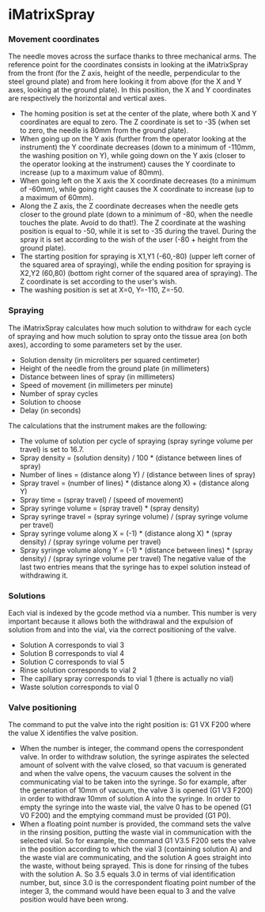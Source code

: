 # iMatrixSpray

### Movement coordinates
The needle moves across the surface thanks to three mechanical arms.
The reference point for the coordinates consists in looking at the iMatrixSpray from the front (for the Z axis, height of the needle, perpendicular to the steel ground plate) and from here looking it from above (for the X and Y axes, looking at the ground plate). In this position, the X and Y coordinates are respectively the horizontal and vertical axes.

* The homing position is set at the center of the plate, where both X and Y coordinates are equal to zero. The Z coordinate is set to -35 (when set to zero, the needle is 80mm from the ground plate).
* When going up on the Y axis (further from the operator looking at the instrument) the Y coordinate decreases (down to a minimum of -110mm, the washing position on Y), while going down on the Y axis (closer to the operator looking at the instrument) causes the Y coordinate to increase (up to a maximum value of 80mm).
* When going left on the X axis the X coordinate decreases (to a minimum of -60mm), while going right causes the X coordinate to increase (up to a maximum of 60mm).
* Along the Z axis, the Z coordinate decreases when the needle gets closer to the ground plate (down to a minimum of -80, when the needle touches the plate. Avoid to do that!). The Z coordinate at the washing position is equal to -50, while it is set to -35 during the travel. During the spray it is set according to the wish of the user (-80 + height from the ground plate).
* The starting position for spraying is X1,Y1 (-60,-80) (upper left corner of the squared area of spraying), while the ending position for spraying is X2,Y2 (60,80) (bottom right corner of the squared area of spraying). The Z coordinate is set according to the user's wish.
* The washing position is set at X=0, Y=-110, Z=-50.

### Spraying
The iMatrixSpray calculates how much solution to withdraw for each cycle of spraying and how much solution to spray onto the tissue area (on both axes), according to some parameters set by the user.
* Solution density (in microliters per squared centimeter)
* Height of the needle from the ground plate (in millimeters)
* Distance between lines of spray (in millimeters)
* Speed of movement (in millimeters per minute)
* Number of spray cycles
* Solution to choose
* Delay (in seconds)

The calculations that the instrument makes are the following:
* The volume of solution per cycle of spraying (spray syringe volume per travel) is set to 16.7.
* Spray density = (solution density) / 100 * (distance between lines of spray)
* Number of lines = (distance along Y) / (distance between lines of spray)
* Spray travel = (number of lines) * (distance along X) + (distance along Y)
* Spray time = (spray travel) / (speed of movement)
* Spray syringe volume = (spray travel) * (spray density)
* Spray syringe travel = (spray syringe volume) / (spray syringe volume per travel)
* Spray syringe volume along X = (-1) * (distance along X) * (spray density) / (spray syringe volume per travel)
* Spray syringe volume along Y = (-1) * (distance between lines) * (spray density) / (spray syringe volume per travel)
The negative value of the last two entries means that the syringe has to expel solution instead of withdrawing it.

### Solutions
Each vial is indexed by the gcode method via a number. This number is very important because it allows both the withdrawal and the expulsion of solution from and into the vial, via the correct positioning of the valve.
* Solution A corresponds to vial 3
* Solution B corresponds to vial 4
* Solution C corresponds to vial 5
* Rinse solution corresponds to vial 2
* The capillary spray corresponds to vial 1 (there is actually no vial)
* Waste solution corresponds to vial 0

### Valve positioning
The command to put the valve into the right position is:
G1 VX F200
where the value X identifies the valve position.
* When the number is integer, the command opens the correspondent valve. In order to withdraw solution, the syringe aspirates the selected amount of solvent with the valve closed, so that vacuum is generated and when the valve opens, the vacuum causes the solvent in the communicating vial to be taken into the syringe.
So for example, after the generation of 10mm of vacuum, the valve 3 is opened (G1 V3 F200) in order to withdraw 10mm of solution A into the syringe.
In order to empty the syringe into the waste vial, the valve 0 has to be opened (G1 V0 F200) and the emptying command must be provided (G1 P0).
* When a floating point number is provided, the command sets the valve in the rinsing position, putting the waste vial in communication with the selected vial.
So for example, the command G1 V3.5 F200 sets the valve in the position according to which the vial 3 (containing solution A) and the waste vial are communicating, and the solution A goes straight into the waste, without being sprayed. This is done for rinsing of the tubes with the solution A. So 3.5 equals 3.0 in terms of vial identification number, but, since 3.0 is the correspondent floating point number of the integer 3, the command would have been equal to 3 and the valve position would have been wrong.
